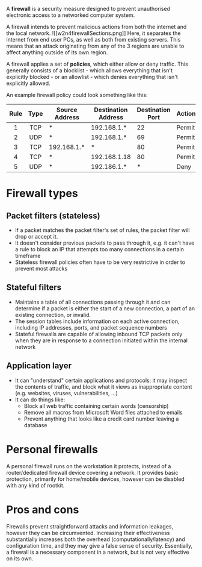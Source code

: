 A **firewall** is a security measure designed to prevent unauthorised electronic access to a networked computer system.

A firewall intends to prevent malicious actions from both the internet and the local network.
![[w2n4firewallSections.png]]
Here, it separates the internet from end user PCs, as well as both from existing servers. This means that an attack originating from any of the 3 regions are unable to affect anything outside of its own region.

A firewall applies a set of **policies**, which either allow or deny traffic. This generally consists of a blocklist - which allows everything that isn't explicitly blocked - or an allowlist - which denies everything that isn't explicitly allowed.

An example firewall policy could look something like this:

| Rule | Type | Source Address | Destination Address | Destination Port | Action |
|:----:|:----:| -------------- | ------------------- | ---------------- | ------ |
|  1   | TCP  | *              | 192.168.1.*         | 22               | Permit |
|  2   | UDP  | *              | 192.168.1.*         | 69               | Permit |
|  3   | TCP  | 192.168.1.*    | *                   | 80               | Permit |
|  4   | TCP  | *              | 192.168.1.18        | 80               | Permit |
|  5   | UDP  | *              | 192.186.1.*         | *                | Deny       |

# Firewall types
## Packet filters (stateless)
- If a packet matches the packet filter's set of rules, the packet filter will drop or accept it.
- It doesn't consider previous packets to pass through it, e.g. it can't have a rule to block an IP that attempts too many connections in a certain timeframe
- Stateless firewall policies often have to be very restrictive in order to prevent most attacks
## Stateful filters
- Maintains a table of all connections passing through it and can determine if a packet is either the start of a new connection, a part of an existing connection, or invalid.
- The session tables include information on each active connection, including IP addresses, ports, and packet sequence numbers
- Stateful firewalls are capable of allowing inbound TCP packets only when they are in response to a connection initiated within the internal network
## Application layer
- It can "understand" certain applications and protocols: it may inspect the contents of traffic, and block what it views as inappropriate content (e.g. websites, viruses, vulnerabilities, ...)
- It can do things like:
	- Block all web traffic containing certain words (censorship)
	- Remove all macros from Microsoft Word files attached to emails
	- Prevent anything that looks like a credit card number leaving a database
# Personal firewalls
A personal firewall runs on the workstation it protects, instead of a router/dedicated firewall device covering a network.
It provides basic protection, primarily for home/mobile devices, however can be disabled with any kind of rootkit.
# Pros and cons
Firewalls prevent straightforward attacks and information leakages, however they can be circumvented. Increasing their effectiveness substantially increases both the overhead (computationally/latency) and configuration time, and they may give a false sense of security. Essentially, a firewall is a necessary component in a network, but is not very effective on its own.